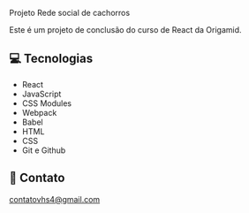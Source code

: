 Projeto Rede social de cachorros

Este é um projeto de conclusão do curso de React da Origamid.

## 💻 Tecnologias

- React
- JavaScript
- CSS Modules
- Webpack
- Babel
- HTML
- CSS
- Git e Github

## 📩 Contato 

contatovhs4@gmail.com